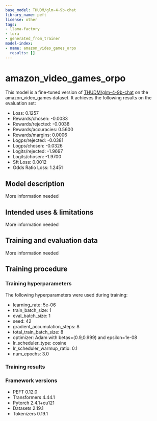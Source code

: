 ```yaml
---
base_model: THUDM/glm-4-9b-chat
library_name: peft
license: other
tags:
- llama-factory
- lora
- generated_from_trainer
model-index:
- name: amazon_video_games_orpo
  results: []
---
```


<!-- This model card has been generated automatically according to the information the Trainer had access to. You
should probably proofread and complete it, then remove this comment. -->

# amazon_video_games_orpo

This model is a fine-tuned version of [THUDM/glm-4-9b-chat](https://huggingface.co/THUDM/glm-4-9b-chat) on the amazon_video_games dataset.
It achieves the following results on the evaluation set:
- Loss: 0.1257
- Rewards/chosen: -0.0033
- Rewards/rejected: -0.0038
- Rewards/accuracies: 0.5600
- Rewards/margins: 0.0006
- Logps/rejected: -0.0381
- Logps/chosen: -0.0326
- Logits/rejected: -1.9697
- Logits/chosen: -1.9700
- Sft Loss: 0.0012
- Odds Ratio Loss: 1.2451

## Model description

More information needed

## Intended uses & limitations

More information needed

## Training and evaluation data

More information needed

## Training procedure

### Training hyperparameters

The following hyperparameters were used during training:
- learning_rate: 5e-06
- train_batch_size: 1
- eval_batch_size: 1
- seed: 42
- gradient_accumulation_steps: 8
- total_train_batch_size: 8
- optimizer: Adam with betas=(0.9,0.999) and epsilon=1e-08
- lr_scheduler_type: cosine
- lr_scheduler_warmup_ratio: 0.1
- num_epochs: 3.0

### Training results



### Framework versions

- PEFT 0.12.0
- Transformers 4.44.1
- Pytorch 2.4.1+cu121
- Datasets 2.19.1
- Tokenizers 0.19.1